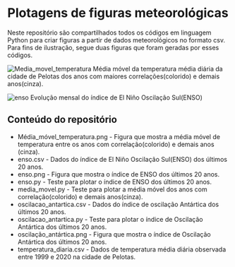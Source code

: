 # Plotagens de figuras meteorológicas

Neste repositório são compartilhados todos os códigos em linguagem Python para criar figuras a partir de dados meteorológicos no formato csv. Para fins de ilustração, segue duas figuras que foram geradas por esses códigos.

![Media_movel_temperatura](https://user-images.githubusercontent.com/80546143/167488671-52b93318-0712-4fb6-baaf-a57a944ebf8f.png)
Média móvel da temperatura média diária da cidade de Pelotas dos anos com maiores correlações(colorido) e demais anos(cinza).

![enso](https://user-images.githubusercontent.com/80546143/155849220-3a01d92f-a002-4dc9-886a-8c21a81f7684.png)
Evolução mensal do índice de El Niño Oscilação Sul(ENSO)

## Conteúdo do repositório
+ Média_móvel_temperatura.png - Figura que mostra a média móvel de temperatura entre os anos com correlação(colorido) e demais anos (cinza).
+ enso.csv - Dados do índice de El Niño Oscilação Sul(ENSO) dos últimos 20 anos.
+ enso.png - Figura que mostra o índice de ENSO dos últimos 20 anos.
+ enso.py - Teste para plotar o índice de ENSO dos últimos 20 anos.
+ media_movel.py - Teste para plotar a média móvel dos anos com correlação(colorido) e demais anos(cinza).
+ oscilacao_antartica.csv - Dados do índice de oscilação Antártica dos últimos 20 anos.
+ oscilacao_antartica.py - Teste para plotar o índice de Oscilação Antártica dos últimos 20 anos.
+ oscilação_antártica.png - Figura que mostra o índice de Oscilação Antártica dos últimos 20 anos.
+ temperatura_diaria.csv - Dados de temperatura média diária observada entre 1999 e 2020 na cidade de Pelotas.
